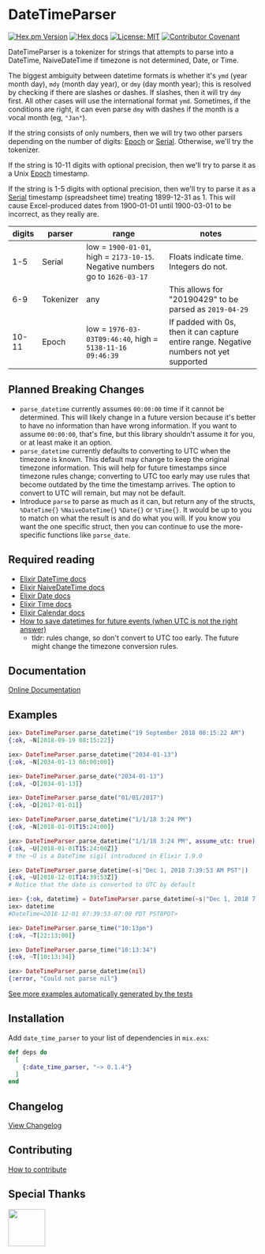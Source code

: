 # DateTimeParser

[![Hex.pm Version](http://img.shields.io/hexpm/v/date_time_parser.svg)](https://hex.pm/packages/date_time_parser)
[![Hex docs](http://img.shields.io/badge/hex.pm-docs-blue.svg?style=flat)](https://hexdocs.pm/date_time_parser)
[![License: MIT](https://img.shields.io/badge/License-MIT-yellow.svg)](./LICENSE.md)
[![Contributor Covenant](https://img.shields.io/badge/Contributor%20Covenant-v1.4%20adopted-ff69b4.svg)](./CODE_OF_CONDUCT.md)

DateTimeParser is a tokenizer for strings that attempts to parse into a
DateTime, NaiveDateTime if timezone is not determined, Date, or Time.

The biggest ambiguity between datetime formats is whether it's `ymd` (year month
day), `mdy` (month day year), or `dmy` (day month year); this is resolved by
checking if there are slashes or dashes. If slashes, then it will try `dmy`
first. All other cases will use the international format `ymd`. Sometimes, if
the conditions are right, it can even parse `dmy` with dashes if the month is a
vocal month (eg, `"Jan"`).

If the string consists of only numbers, then we will try two other parsers
depending on the number of digits: [Epoch] or [Serial]. Otherwise, we'll try the
tokenizer.

If the string is 10-11 digits with optional precision, then we'll try to parse
it as a Unix [Epoch] timestamp.

If the string is 1-5 digits with optional precision, then we'll try to parse it
as a [Serial] timestamp (spreadsheet time) treating 1899-12-31 as 1. This will
cause Excel-produced dates from 1900-01-01 until 1900-03-01 to be incorrect, as
they really are.

|digits|parser|range|notes|
|---|----|---|---|
|1-5|Serial|low = `1900-01-01`, high = `2173-10-15`. Negative numbers go to `1626-03-17`|Floats indicate time. Integers do not.|
|6-9|Tokenizer|any|This allows for "20190429" to be parsed as `2019-04-29`|
|10-11|Epoch|low = `1976-03-03T09:46:40`, high = `5138-11-16 09:46:39`|If padded with 0s, then it can capture entire range. Negative numbers not yet supported|

[Epoch]: https://en.wikipedia.org/wiki/Unix_time
[Serial]: https://support.office.com/en-us/article/date-systems-in-excel-e7fe7167-48a9-4b96-bb53-5612a800b487

## Planned Breaking Changes

* `parse_datetime` currently assumes `00:00:00` time if it cannot be determined.
    This will likely change in a future version because it's better to have no
    information than have wrong information. If you want to assume `00:00:00`,
    that's fine, but this library shouldn't assume it for you, or at least make
    it an option.
* `parse_datetime` currently defaults to converting to UTC when the timezone is
    known. This default may change to keep the original timezone information.
    This will help for future timestamps since timezone rules change; converting
    to UTC too early may use rules that become outdated by the time the
    timestamp arrives. The option to convert to UTC will remain, but may not be
    default.
* Introduce `parse` to parse as much as it can, but return any of the structs,
    `%DateTime{}` `%NaiveDateTime{}` `%Date{}` or `%Time{}`. It would be up to
    you to match on what the result is and do what you will. If you know you
    want the one specific struct, then you can continue to use the more-specific
    functions like `parse_date`.

## Required reading

* [Elixir DateTime docs](https://hexdocs.pm/elixir/DateTime.html)
* [Elixir NaiveDateTime docs](https://hexdocs.pm/elixir/NaiveDateTime.html)
* [Elixir Date docs](https://hexdocs.pm/elixir/Date.html)
* [Elixir Time docs](https://hexdocs.pm/elixir/Time.html)
* [Elixir Calendar docs](https://hexdocs.pm/elixir/Calendar.html)
* [How to save datetimes for future events (when UTC is not the right answer)](http://www.creativedeletion.com/2015/03/19/persisting_future_datetimes.html)
  * tldr: rules change, so don't convert to UTC too early. The future might
      change the timezone conversion rules.

## Documentation

[Online Documentation](https://hexdocs.pm/date_time_parser)

## Examples

```elixir
iex> DateTimeParser.parse_datetime("19 September 2018 08:15:22 AM")
{:ok, ~N[2018-09-19 08:15:22]}

iex> DateTimeParser.parse_datetime("2034-01-13")
{:ok, ~N[2034-01-13 00:00:00]}

iex> DateTimeParser.parse_date("2034-01-13")
{:ok, ~D[2034-01-13]}

iex> DateTimeParser.parse_date("01/01/2017")
{:ok, ~D[2017-01-01]}

iex> DateTimeParser.parse_datetime("1/1/18 3:24 PM")
{:ok, ~N[2018-01-01T15:24:00]}

iex> DateTimeParser.parse_datetime("1/1/18 3:24 PM", assume_utc: true)
{:ok, ~U[2018-01-01T15:24:00Z]}
# the ~U is a DateTime sigil introduced in Elixir 1.9.0

iex> DateTimeParser.parse_datetime(~s|"Dec 1, 2018 7:39:53 AM PST"|)
{:ok, ~U[2018-12-01T14:39:53Z]}
# Notice that the date is converted to UTC by default

iex> {:ok, datetime} = DateTimeParser.parse_datetime(~s|"Dec 1, 2018 7:39:53 AM PST"|, to_utc: false)
iex> datetime
#DateTime<2018-12-01 07:39:53-07:00 PDT PST8PDT>

iex> DateTimeParser.parse_time("10:13pm")
{:ok, ~T[22:13:00]}

iex> DateTimeParser.parse_time("10:13:34")
{:ok, ~T[10:13:34]}

iex> DateTimeParser.parse_datetime(nil)
{:error, "Could not parse nil"}
```

[See more examples automatically generated by the tests](./EXAMPLES.md)

## Installation

Add `date_time_parser` to your list of dependencies in `mix.exs`:

```elixir
def deps do
  [
    {:date_time_parser, "~> 0.1.4"}
  ]
end
```

## Changelog

[View Changelog](./CHANGELOG.md)

## Contributing

[How to contribute](./CONTRIBUTING.md)

## Special Thanks

[<img src="https://www.taxjar.com/img/lander/logo.svg" height=75 />](https://www.taxjar.com)

